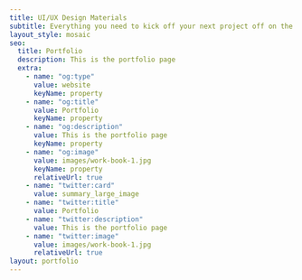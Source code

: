 ```yaml
---
title: UI/UX Design Materials
subtitle: Everything you need to kick off your next project off on the right start.
layout_style: mosaic
seo:
  title: Portfolio
  description: This is the portfolio page
  extra:
    - name: "og:type"
      value: website
      keyName: property
    - name: "og:title"
      value: Portfolio
      keyName: property
    - name: "og:description"
      value: This is the portfolio page
      keyName: property
    - name: "og:image"
      value: images/work-book-1.jpg
      keyName: property
      relativeUrl: true
    - name: "twitter:card"
      value: summary_large_image
    - name: "twitter:title"
      value: Portfolio
    - name: "twitter:description"
      value: This is the portfolio page
    - name: "twitter:image"
      value: images/work-book-1.jpg
      relativeUrl: true
layout: portfolio
---
```

